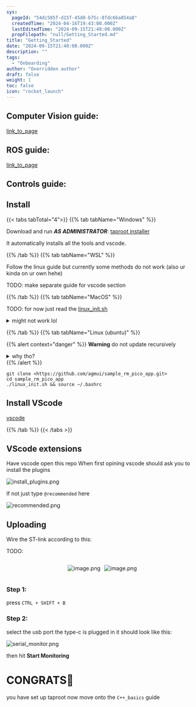 ```yaml
---
sys:
  pageId: "54dc585f-d15f-45d0-b75c-8fdc66a854a8"
  createdTime: "2024-04-16T19:43:00.000Z"
  lastEditedTime: "2024-09-15T21:40:00.000Z"
  propFilepath: "null/Getting_Started.md"
title: "Getting_Started"
date: "2024-09-15T21:40:00.000Z"
description: ""
tags:
  - "Onboarding"
author: "Overridden author"
draft: false
weight: 1
toc: false
icon: "rocket_launch"
---
```


## Computer Vision guide:

[link_to_page](86d45bc0-388b-4d26-8848-44f255f73d0e)

## ROS guide:

[link_to_page](3c76c1de-ec8f-46d6-8b0a-294005edc2d5)

## Controls guide:

## Install

{{< tabs tabTotal="4">}}
{{% tab tabName="Windows" %}}

Download and run _**AS ADMINISTRATOR**_: [taproot installer](https://github.com/Thornbots/TeachingFreshies/releases/tag/1.0)

It automatically installs all the tools and vscode.

{{% /tab %}}
{{% tab tabName="WSL" %}}

Follow the linux guide but currently some methods do not work (also ur kinda on ur own hehe)

TODO: make separate guide for vscode section

{{% /tab %}}
{{% tab tabName="MacOS" %}}

TODO: for now just read the [linux_init.sh](https://github.com/agmui/sample_rm_pico_app/blob/main/linux_init.sh)

<details>
<summary>might not work lol</summary>

`brew install libusb pkg-config`

Next install: [vscode](https://code.visualstudio.com/Download)

</details>

{{% /tab %}}
{{% tab tabName="Linux (ubuntu)" %}}

{{% alert context="danger" %}}
**Warning** do not update recursively
<details>
<summary>why tho?</summary>
There are some submodules that may go on for a while (like tinyusb) and I highly
recommend you don't need to get them.
If you want to see what submodules I update just look in `linux_init.sh`
</details>
{{% /alert %}}

```shell
git clone <https://github.com/agmui/sample_rm_pico_app.git>
cd sample_rm_pico_app
./linux_init.sh && source ~/.bashrc
```

## Install VScode

[vscode](https://code.visualstudio.com/Download)

{{% /tab %}}
{{< /tabs >}}

## VScode extensions

Have vscode open this repo
When first opining vscode should ask you to install the plugins

![install_plugins.png](https://prod-files-secure.s3.us-west-2.amazonaws.com/d518164a-d88e-44d1-a4ee-3adb3bd8bce0/89bd30f0-1825-4e77-867b-0a41ce370880/install_plugins.png?X-Amz-Algorithm=AWS4-HMAC-SHA256&X-Amz-Content-Sha256=UNSIGNED-PAYLOAD&X-Amz-Credential=ASIAZI2LB466Y3EA77AY%2F20250204%2Fus-west-2%2Fs3%2Faws4_request&X-Amz-Date=20250204T220711Z&X-Amz-Expires=3600&X-Amz-Security-Token=IQoJb3JpZ2luX2VjEB4aCXVzLXdlc3QtMiJGMEQCIFi%2BFy8CD3XCE6AsH996EXsaQWTAE1tK9uo8YJsZN5exAiAAzD995S2WxK%2BaVxVcbvW8I6OMJRzGu%2FwP5y2YIc5d0Cr%2FAwg3EAAaDDYzNzQyMzE4MzgwNSIMF3LfZ%2FUnfF%2FENCVQKtwDp0tmLHRlmp43Rj3RK%2BMpxab2LRYRfE0g2e%2FffVYAe%2BO225pEvcFuqwsITkLiHboHZF%2FiWmg5mkm%2BbmUdLnwIPGNT0zP2oNjXfMuKkY1aa8ax9h%2B39HMqL6azPjIkylaMWJsB9o83Kgqd%2F%2BETlXhAjE0NUl466g%2FzcCGMHpt%2Boa6jFgfoOu%2B9XqwXb0ctrRa28YDlP28pizkBl4wXGU6kP5e2Rtq9mXe%2BhFx%2B364a3AH2qMtNGM9Tgf%2Bnb%2Fw7DuBsKYGE9YRw%2FCMoO1tkDfUjFSEpO9YOOplNPYPO6BXtrnb3Bgnijp%2F8X%2BXPMI3vCY7WjFLMJDvQfziEqAtusYqDoBfJA%2BdU3WgwYCs87R2cDh2vxtoyk7Oj%2BIoYhJeNNzpywSPBLBVhdLCzAV4Wt7Z9quBWf%2B9FcPwkfXQC%2FaQqqGgsDRcxsoH7i2YEoxEvOl2%2Bzv2Xi%2BkmwQF7WPolgyRofGQj%2FiBsZ92gS2V5ttmRdfxmB6Lr33fPbNh%2Fo%2BnlbVf18oGtyA1BoUGqzaz6COEc8S3zHQR%2F3hreCFHi4w6QBvzLru04BN9846UtRbYrqLnLzpFv3dzpNTGkb3%2B5DM656bFMdPz3p6d1BXyZ5kpNVsS0u9ZpEAGftTy8wQAw4pWKvQY6pgE%2FFKO99mXd7W35SkOCcXbBTDiQLW2stNVL%2FgDqnNYCiSncqwkbGaTX51autGOQ0PdSfRFo8rUXgBPlAz4ilrwlwJ37qzAmiRJl3N7VqEOMvj8G1xBCj%2BuddOzhRP%2FRpZn2u3LGubSdqVEnViykkLa4EkdHKyg70ouXySC1JMEADOx26bF30WEXBkqarQYqCV8dG%2Be2TvCvwYaRfCniPmYcGbA4Re1B&X-Amz-Signature=b75eff3bd30ddbb9da5267ae6d19472ed026a7744ee69e64e5f395d42c65321e&X-Amz-SignedHeaders=host&x-id=GetObject)

If not just type `@recommended` here  

![recommended.png](https://prod-files-secure.s3.us-west-2.amazonaws.com/d518164a-d88e-44d1-a4ee-3adb3bd8bce0/61e661e9-5d85-4dfc-be0d-8d2097a5e793/recommended.png?X-Amz-Algorithm=AWS4-HMAC-SHA256&X-Amz-Content-Sha256=UNSIGNED-PAYLOAD&X-Amz-Credential=ASIAZI2LB466Y3EA77AY%2F20250204%2Fus-west-2%2Fs3%2Faws4_request&X-Amz-Date=20250204T220711Z&X-Amz-Expires=3600&X-Amz-Security-Token=IQoJb3JpZ2luX2VjEB4aCXVzLXdlc3QtMiJGMEQCIFi%2BFy8CD3XCE6AsH996EXsaQWTAE1tK9uo8YJsZN5exAiAAzD995S2WxK%2BaVxVcbvW8I6OMJRzGu%2FwP5y2YIc5d0Cr%2FAwg3EAAaDDYzNzQyMzE4MzgwNSIMF3LfZ%2FUnfF%2FENCVQKtwDp0tmLHRlmp43Rj3RK%2BMpxab2LRYRfE0g2e%2FffVYAe%2BO225pEvcFuqwsITkLiHboHZF%2FiWmg5mkm%2BbmUdLnwIPGNT0zP2oNjXfMuKkY1aa8ax9h%2B39HMqL6azPjIkylaMWJsB9o83Kgqd%2F%2BETlXhAjE0NUl466g%2FzcCGMHpt%2Boa6jFgfoOu%2B9XqwXb0ctrRa28YDlP28pizkBl4wXGU6kP5e2Rtq9mXe%2BhFx%2B364a3AH2qMtNGM9Tgf%2Bnb%2Fw7DuBsKYGE9YRw%2FCMoO1tkDfUjFSEpO9YOOplNPYPO6BXtrnb3Bgnijp%2F8X%2BXPMI3vCY7WjFLMJDvQfziEqAtusYqDoBfJA%2BdU3WgwYCs87R2cDh2vxtoyk7Oj%2BIoYhJeNNzpywSPBLBVhdLCzAV4Wt7Z9quBWf%2B9FcPwkfXQC%2FaQqqGgsDRcxsoH7i2YEoxEvOl2%2Bzv2Xi%2BkmwQF7WPolgyRofGQj%2FiBsZ92gS2V5ttmRdfxmB6Lr33fPbNh%2Fo%2BnlbVf18oGtyA1BoUGqzaz6COEc8S3zHQR%2F3hreCFHi4w6QBvzLru04BN9846UtRbYrqLnLzpFv3dzpNTGkb3%2B5DM656bFMdPz3p6d1BXyZ5kpNVsS0u9ZpEAGftTy8wQAw4pWKvQY6pgE%2FFKO99mXd7W35SkOCcXbBTDiQLW2stNVL%2FgDqnNYCiSncqwkbGaTX51autGOQ0PdSfRFo8rUXgBPlAz4ilrwlwJ37qzAmiRJl3N7VqEOMvj8G1xBCj%2BuddOzhRP%2FRpZn2u3LGubSdqVEnViykkLa4EkdHKyg70ouXySC1JMEADOx26bF30WEXBkqarQYqCV8dG%2Be2TvCvwYaRfCniPmYcGbA4Re1B&X-Amz-Signature=c3104ecb935e384fdf2386eeed54a2a5595ff75751713bf2e10dd7ca38a3c589&X-Amz-SignedHeaders=host&x-id=GetObject)

## Uploading

Wire the ST-link according to this:

TODO:

<div style="display: flex;flex-direction: row; column-gap:10px; max-width: 630px;justify-content: center;">
<div>

![image.png](https://prod-files-secure.s3.us-west-2.amazonaws.com/d518164a-d88e-44d1-a4ee-3adb3bd8bce0/210ecb78-1116-4d7b-b9b7-2292f66fa2c2/image.png?X-Amz-Algorithm=AWS4-HMAC-SHA256&X-Amz-Content-Sha256=UNSIGNED-PAYLOAD&X-Amz-Credential=ASIAZI2LB466YDDVIPWZ%2F20250204%2Fus-west-2%2Fs3%2Faws4_request&X-Amz-Date=20250204T220713Z&X-Amz-Expires=3600&X-Amz-Security-Token=IQoJb3JpZ2luX2VjEB4aCXVzLXdlc3QtMiJHMEUCIChxu2tksGZl59vXYnpwbDNIdD3%2Bsjod1WU8CxdbXbHEAiEA0pZmPeZv4Ld01sjHZLCWhoFd%2F%2B21QSJYPEiUMqKIvlwq%2FwMINxAAGgw2Mzc0MjMxODM4MDUiDOHnA0LwGywtX0Ox%2FCrcA85Zja4PGihx05A9T22fdpFafUpSmFSNS6whBh0nX1mFfuB%2FlWFFtM2QutY%2Bc8yCfc%2Bz5zNrPwhwlLhtLaP7hbg6MqXOtarryKJFhxT4tjVQCahpc%2F5gVYInGf6%2BSoLsUPPNgZHwhKpZiqGfpRUlhoNbUUrknoypku5aG9%2FeoIfHOw3j2L%2BlyCpQQQu9SAwzXpLejlXlwIgubH2D32l6oxtRUGSKXhbJOlTWcTZ1Hnd1kd4t2L2tROTrUTY0LhjPQuDDJpGhPWTfzBqcBeR%2FiXVx2N3J%2F10TAbOtAQwcLmxnU0GFcR1R0IpPNXHTVBohMXdl%2FqVuElTCyyrLAIzUloxodvDHjuEl4ZKovtSlpiwR3dD%2BtnP9RwkUVlXEENzXvfDmACmx50dZkh56wNGtSKxsiNfk81xNbY3kQL%2B8%2BY53mN6uenuOUH5eD8CH8EOD48ADeXQvbwMgHMVgSx06jttKFTzrT8qFZbjAf8ctbQw0HpvyOJ04SqLdotW95y3UgDHtVstzxl6PNE0TU8llBY%2B2tIZXFGCothjCjVly2Nq%2FN1L%2B38C2aKWMs7fjVGCl9%2F1lq3gzm7P9dCQfUcfOwVbdsm0mWs%2Ffpwk6Y5aFADmFlYTPnC%2FSSzmo4jtRMKqVir0GOqUBXECg9OHFKAMPL2sEQ5SvqSiQsoiAtI16AtpZ46fMD%2BG9byxsUsyDi%2BLePT%2BXvdQOEe0fbWQt4BbHRUddv10Hz5we9kJd0rjSFJSYJf7Qboeo4GlzWsQzxbFXvh1fB0r7plzVFrWNdT3fGo7pLTvmW4ik8zCjarSK8yKJ%2F7KuOP2O68Zoui2j8NMt9OXe4eZS4R26rUQtGxZEkH%2FSObAUlfxWe1j%2B&X-Amz-Signature=1f0a6a0ff81057044342c674ce79e6e7d7dbfa9cb1ff5c624ef37d845d143e62&X-Amz-SignedHeaders=host&x-id=GetObject)

</div>
<div>

![image.png](https://prod-files-secure.s3.us-west-2.amazonaws.com/d518164a-d88e-44d1-a4ee-3adb3bd8bce0/33a0fd0f-8ca6-4a86-8e09-26e95ded1fff/image.png?X-Amz-Algorithm=AWS4-HMAC-SHA256&X-Amz-Content-Sha256=UNSIGNED-PAYLOAD&X-Amz-Credential=ASIAZI2LB466SBMCXMZ3%2F20250204%2Fus-west-2%2Fs3%2Faws4_request&X-Amz-Date=20250204T220713Z&X-Amz-Expires=3600&X-Amz-Security-Token=IQoJb3JpZ2luX2VjEB4aCXVzLXdlc3QtMiJHMEUCIE8dOe6P%2BvwKpQ%2BJ0Aod%2Fijhw0RhaqBt0mvMYj2AveViAiEA1QpGmEOfLHE8vRajf%2BgH8RITbpL3rquIxvv8Viag4ygq%2FwMINxAAGgw2Mzc0MjMxODM4MDUiDGtTlPmRH8QQB4lhlyrcA7J96Nf8M7xhNHaPwWCyOkCR2We9gB5qxrEhwyjHSZUPHRMBqHFcvpXRF2DYPyU8I2OPrVL8i%2BzzgNi3isdU1UY2V9KWteeHwgYxelUMgW3piI8j1T8N2UW0SeqX5wEFM4sN3bjVYt242Bks%2BC1MBGZ%2FHv5MJ7YipQrRPNFHMq4ZeU6v3rWuMPL0fXegQCCmUBdqfsyK%2F4X7VJFMJouUSWkKgauMcBrEqRmsHkpysGYax9qR34VJp2M9WKfmALaFbyF0gavehQ6J8wl2Y5BXXR99mo1zxmDCq%2FOiyTlvD%2BSFRn7msjJ3A%2FEOD6sXesc2336%2FA4q%2BDuB9nc9NNWJGhe7Eg79KjCCBG6WnUFpdf9%2FRhqOLeCuzvW3V%2F%2FfXJZ3TVddXNZh3Mrr%2Fim%2FA2tBTS%2F8l3YKyNEWrcN4Gv3lVcdgJfXyW5zlhdz5pcANZiX7xv2TWOYOT4u8wynPmL5OcyP4Fcz%2FCMgADqtK5Lh6RR%2B5rHk%2BdKGV24t7r1uCbgiDhEH7cORbgIhxOVJ4HZujbcWvDjKrPvh4in5jYD1%2FMrCXL8M3CVsJ7eTfMF%2F9lQUEXcP4lhEwapz3oCludeNFlCJ4nP%2BKIdYf955wA7AWCKJBjDElQmzdeKjnIFeTeMKqWir0GOqUBzR%2BddG%2BKuJe9vThluqNI3IC%2FzkgakxaSawxA0%2BHZx6EL4M6X5xW%2F%2FFwLTea8bIuDVPbBKfJJljAbqcKVohEq5qavwW5OpcEB0lWGvCPKOktvN3Cu68iq9dcgqbHf%2F6FZg2YzZRJ8FOVVoS77%2BgUXV047y1SRrOBv6pfR8dVvlosSccViRRbqSGm5r8pNn5GlylfRBg3Tt07CSzQnMibuRGfpI81b&X-Amz-Signature=a7c4bb620bc3ae7724d0055dfd0a6a0e015add6d3be5aef56f4c6e5b6115f511&X-Amz-SignedHeaders=host&x-id=GetObject)

</div>
</div>

### Step 1:

press `CTRL + SHIFT + B`

### Step 2:

select the usb port the type-c is plugged in it should look like this:

![serial_monitor.png](https://prod-files-secure.s3.us-west-2.amazonaws.com/d518164a-d88e-44d1-a4ee-3adb3bd8bce0/f03f4774-05d4-4393-b6a0-d5efb6d315ab/serial_monitor.png?X-Amz-Algorithm=AWS4-HMAC-SHA256&X-Amz-Content-Sha256=UNSIGNED-PAYLOAD&X-Amz-Credential=ASIAZI2LB466Y3EA77AY%2F20250204%2Fus-west-2%2Fs3%2Faws4_request&X-Amz-Date=20250204T220711Z&X-Amz-Expires=3600&X-Amz-Security-Token=IQoJb3JpZ2luX2VjEB4aCXVzLXdlc3QtMiJGMEQCIFi%2BFy8CD3XCE6AsH996EXsaQWTAE1tK9uo8YJsZN5exAiAAzD995S2WxK%2BaVxVcbvW8I6OMJRzGu%2FwP5y2YIc5d0Cr%2FAwg3EAAaDDYzNzQyMzE4MzgwNSIMF3LfZ%2FUnfF%2FENCVQKtwDp0tmLHRlmp43Rj3RK%2BMpxab2LRYRfE0g2e%2FffVYAe%2BO225pEvcFuqwsITkLiHboHZF%2FiWmg5mkm%2BbmUdLnwIPGNT0zP2oNjXfMuKkY1aa8ax9h%2B39HMqL6azPjIkylaMWJsB9o83Kgqd%2F%2BETlXhAjE0NUl466g%2FzcCGMHpt%2Boa6jFgfoOu%2B9XqwXb0ctrRa28YDlP28pizkBl4wXGU6kP5e2Rtq9mXe%2BhFx%2B364a3AH2qMtNGM9Tgf%2Bnb%2Fw7DuBsKYGE9YRw%2FCMoO1tkDfUjFSEpO9YOOplNPYPO6BXtrnb3Bgnijp%2F8X%2BXPMI3vCY7WjFLMJDvQfziEqAtusYqDoBfJA%2BdU3WgwYCs87R2cDh2vxtoyk7Oj%2BIoYhJeNNzpywSPBLBVhdLCzAV4Wt7Z9quBWf%2B9FcPwkfXQC%2FaQqqGgsDRcxsoH7i2YEoxEvOl2%2Bzv2Xi%2BkmwQF7WPolgyRofGQj%2FiBsZ92gS2V5ttmRdfxmB6Lr33fPbNh%2Fo%2BnlbVf18oGtyA1BoUGqzaz6COEc8S3zHQR%2F3hreCFHi4w6QBvzLru04BN9846UtRbYrqLnLzpFv3dzpNTGkb3%2B5DM656bFMdPz3p6d1BXyZ5kpNVsS0u9ZpEAGftTy8wQAw4pWKvQY6pgE%2FFKO99mXd7W35SkOCcXbBTDiQLW2stNVL%2FgDqnNYCiSncqwkbGaTX51autGOQ0PdSfRFo8rUXgBPlAz4ilrwlwJ37qzAmiRJl3N7VqEOMvj8G1xBCj%2BuddOzhRP%2FRpZn2u3LGubSdqVEnViykkLa4EkdHKyg70ouXySC1JMEADOx26bF30WEXBkqarQYqCV8dG%2Be2TvCvwYaRfCniPmYcGbA4Re1B&X-Amz-Signature=109ae81d6e2798a577fa1e1014849dad9b3e38dd9c893194974a6be05d1e49d7&X-Amz-SignedHeaders=host&x-id=GetObject)

then hit **Start Monitoring**

# CONGRATS🎉

you have set up taproot now move onto the `C++_basics` guide
